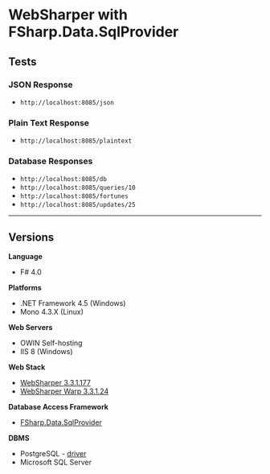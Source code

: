 # WebSharper with FSharp.Data.SqlProvider

## Tests

### JSON Response

* `http://localhost:8085/json`

### Plain Text Response

* `http://localhost:8085/plaintext`

### Database Responses

* `http://localhost:8085/db`
* `http://localhost:8085/queries/10`
* `http://localhost:8085/fortunes`
* `http://localhost:8085/updates/25`

---

## Versions

**Language**

* F# 4.0 

**Platforms**

* .NET Framework 4.5 (Windows)
* Mono 4.3.X (Linux)

**Web Servers**

* OWIN Self-hosting
* IIS 8 (Windows)

**Web Stack**

* [WebSharper 3.3.1.177](https://www.nuget.org/packages/WebSharper/)
* [WebSharper Warp 3.3.1.24](https://www.nuget.org/packages/Websharper.Warp)

**Database Access Framework**

* [FSharp.Data.SqlProvider](https://github.com/fsprojects/SQLProvider)

**DBMS**

* PostgreSQL - [driver](http://www.nuget.org/packages/Npgsql/) 
* Microsoft SQL Server 

